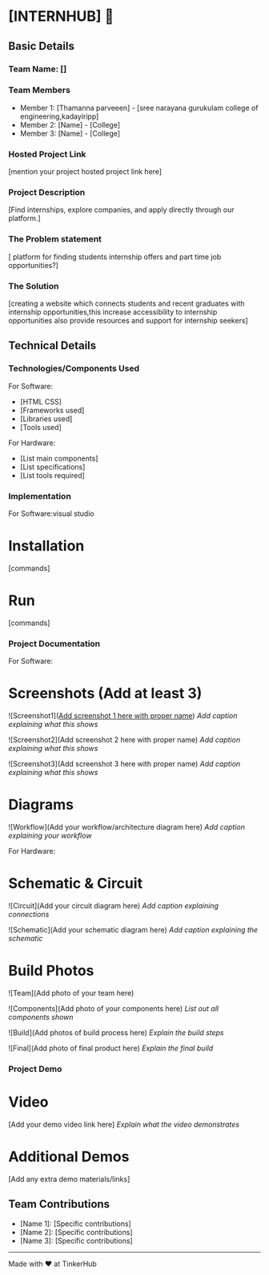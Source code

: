 # [INTERNHUB] 🎯


## Basic Details
### Team Name: []


### Team Members
- Member 1: [Thamanna parveeen] - [sree narayana gurukulam college of engineering,kadayiripp]
- Member 2: [Name] - [College]
- Member 3: [Name] - [College]

### Hosted Project Link
[mention your project hosted project link here]

### Project Description
[Find internships, explore companies, and apply directly through our platform.]

### The Problem statement
[ platform for finding students internship offers and part time job opportunities?]

### The Solution
[creating a website which connects students and recent graduates with internship opportunities,this increase accessibility to internship opportunities also provide resources and support for internship seekers]

## Technical Details
### Technologies/Components Used
For Software:
- [HTML CSS]
- [Frameworks used]
- [Libraries used]
- [Tools used]

For Hardware:
- [List main components]
- [List specifications]
- [List tools required]

### Implementation
For Software:visual studio
# Installation
[commands]

# Run
[commands]

### Project Documentation
For Software:

# Screenshots (Add at least 3)
![Screenshot1]([Add screenshot 1 here with proper name](https://github.com/thamanna8/tink-her-hack-3-temp/blob/main/Screenshot%20(1).png))
*Add caption explaining what this shows*

![Screenshot2](Add screenshot 2 here with proper name)
*Add caption explaining what this shows*

![Screenshot3](Add screenshot 3 here with proper name)
*Add caption explaining what this shows*

# Diagrams
![Workflow](Add your workflow/architecture diagram here)
*Add caption explaining your workflow*

For Hardware:

# Schematic & Circuit
![Circuit](Add your circuit diagram here)
*Add caption explaining connections*

![Schematic](Add your schematic diagram here)
*Add caption explaining the schematic*

# Build Photos
![Team](Add photo of your team here)


![Components](Add photo of your components here)
*List out all components shown*

![Build](Add photos of build process here)
*Explain the build steps*

![Final](Add photo of final product here)
*Explain the final build*

### Project Demo
# Video
[Add your demo video link here]
*Explain what the video demonstrates*

# Additional Demos
[Add any extra demo materials/links]

## Team Contributions
- [Name 1]: [Specific contributions]
- [Name 2]: [Specific contributions]
- [Name 3]: [Specific contributions]

---
Made with ❤️ at TinkerHub
